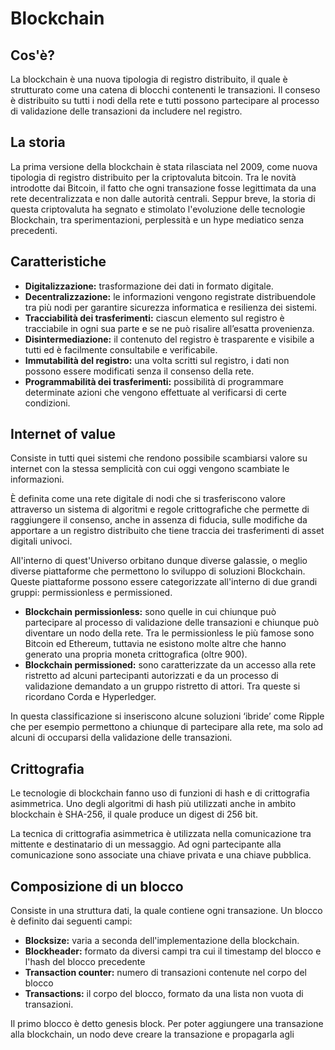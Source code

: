 # Blockchain

## Cos'è?

La blockchain è una nuova tipologia di registro distribuito, il quale è strutturato come una catena di blocchi contenenti le transazioni. Il conseso è distribuito su tutti i nodi della rete e tutti possono partecipare al processo di validazione delle transazioni da includere nel registro.

## La storia

La prima versione della blockchain è stata rilasciata nel 2009, come nuova tipologia di registro distribuito per la criptovaluta bitcoin. Tra le novità introdotte dai Bitcoin, il fatto che ogni transazione fosse legittimata da una rete decentralizzata e non dalle autorità centrali. Seppur breve, la storia di questa criptovaluta ha segnato e stimolato l'evoluzione delle tecnologie Blockchain, tra sperimentazioni, perplessità e un hype mediatico senza precedenti.

## Caratteristiche

* **Digitalizzazione:** trasformazione dei dati in formato digitale.
* **Decentralizzazione:** le informazioni vengono registrate distribuendole tra più nodi per garantire sicurezza informatica e resilienza dei sistemi.
* **Tracciabilità dei trasferimenti:** ciascun elemento sul registro è tracciabile in ogni sua parte e se ne può risalire all’esatta provenienza.
* **Disintermediazione:** il contenuto del registro è trasparente e visibile a tutti ed è facilmente consultabile e verificabile.
* **Immutabilità del registro:** una volta scritti sul registro, i dati non possono essere modificati senza il consenso della rete.
* **Programmabilità dei trasferimenti:** possibilità di programmare determinate azioni che vengono effettuate al verificarsi di certe condizioni.

## Internet of value

Consiste in tutti quei sistemi che rendono possibile scambiarsi valore su internet con la stessa semplicità con cui oggi vengono scambiate le informazioni.

È definita come una rete digitale di nodi che si trasferiscono valore attraverso un sistema di algoritmi e regole crittografiche che permette di raggiungere il consenso, anche in assenza di fiducia, sulle modifiche da apportare a un registro distribuito che tiene traccia dei trasferimenti di asset digitali univoci. 

All'interno di quest'Universo orbitano dunque diverse galassie, o  meglio diverse piattaforme che permettono lo sviluppo di soluzioni Blockchain. Queste piattaforme possono essere categorizzate all'interno di due grandi gruppi: permissionless e permissioned.

* **Blockchain permissionless:** sono quelle in cui chiunque può partecipare al processo di validazione delle transazioni e chiunque può diventare un nodo della rete. Tra le permissionless le più famose sono Bitcoin ed Ethereum, tuttavia ne esistono molte altre che hanno generato una propria moneta crittografica (oltre 900).
* **Blockchain permissioned:** sono caratterizzate da un accesso alla rete ristretto ad alcuni partecipanti autorizzati e da un processo di validazione demandato a un gruppo ristretto di attori. Tra queste si ricordano Corda e Hyperledger.

In questa classificazione si inseriscono alcune soluzioni ‘ibride’ come Ripple che per esempio permettono a chiunque di partecipare alla rete, ma solo ad alcuni di occuparsi della validazione delle transazioni.

## Crittografia

Le tecnologie di blockchain fanno uso di funzioni di hash e di crittografia asimmetrica. Uno degli algoritmi di hash più utilizzati anche in ambito blockchain è SHA-256, il quale produce un digest di 256 bit.

La tecnica di crittografia asimmetrica è utilizzata nella comunicazione tra mittente e destinatario di un messaggio. Ad ogni partecipante alla comunicazione sono associate una chiave privata e una chiave pubblica.

## Composizione di un blocco

Consiste in una struttura dati, la quale contiene ogni transazione. Un blocco è definito dai seguenti campi:

* **Blocksize:** varia a seconda dell'implementazione della blockchain.
* **Blockheader:** formato da diversi campi tra cui il timestamp del blocco e l'hash del blocco precedente
* **Transaction counter:** numero di transazioni contenute nel corpo del blocco
* **Transactions:** il corpo del blocco, formato da una lista non vuota di transazioni.

Il primo blocco è detto genesis block. Per poter aggiungere una transazione alla blockchain, un nodo deve creare la transazione e propagarla agli

